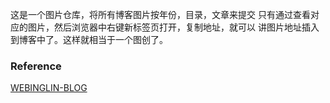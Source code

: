 
这是一个图片仓库，将所有博客图片按年份，目录，文章来提交
只有通过查看对应的图片，然后浏览器中右键新标签页打开，复制地址，就可以
讲图片地址插入到博客中了。这样就相当于一个图创了。

### Reference

[WEBINGLIN-BLOG](https://webinglin.github.io)
